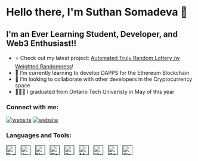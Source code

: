 # Hello there, I'm Suthan Somadeva 👋 

## I'm an Ever Learning Student, Developer, and Web3 Enthusiast!!

- ⭐ Check out my latest project: [Automated Truly Random Lottery /w Weighted Randomness](https://github.com/PeakyCryptos/Automated-Truly-Random-Lottery-Ethereum)!
- 📙 I’m currently learning to develop DAPPS for the Ethereum Blockchain
- 🤝 I’m looking to collaborate with other developers in the Cryptocurrency space
- 👨🏽‍🎓 I graduated from Ontario Tech Univeristy in May of this year 

### Connect with me:

[![website](./img/linkedin-light.svg)](https://linkedin.com/in/suthan-somadeva#gh-light-mode-only)
[![website](./img/linkedin-dark.svg)](https://linkedin.com/in/suthan-somadeva#gh-dark-mode-only)

### Languages and Tools:
[<img align="left" alt="Python" width="26px" src="https://cdn.jsdelivr.net/gh/devicons/devicon/icons/python/python-original.svg" style="padding-right:10px;" />]()

[<img align="left" alt="JavaScript" width="26px" src="https://cdn.jsdelivr.net/gh/devicons/devicon/icons/javascript/javascript-original.svg" style="padding-right:10px;" />]()

[<img align="left" alt="Node.js" width="26px" src="https://cdn.jsdelivr.net/gh/devicons/devicon/icons/nodejs/nodejs-original.svg" style="padding-right:10px;" />]()

[<img align="left" alt="GitHub" width="26px" src="https://cdn.jsdelivr.net/gh/devicons/devicon/icons/solidity/solidity-original.svg" style="padding-right:10px;" />]()


[<img align="left" alt="React" width="26px" src="https://cdn.jsdelivr.net/gh/devicons/devicon/icons/react/react-original.svg" style="padding-right:10px;" />]()

[<img align="left" alt="MySQL" width="26px" src="https://cdn.jsdelivr.net/gh/devicons/devicon/icons/mysql/mysql-original.svg" style="padding-right:10px;" />]()

[<img align="left" alt="Visual Studio Code" width="26px" src="https://cdn.jsdelivr.net/gh/devicons/devicon/icons/vscode/vscode-original.svg" style="padding-right:10px;" />]()


[<img align="left" alt="Git" width="26px" src="https://cdn.jsdelivr.net/gh/devicons/devicon/icons/git/git-original.svg" style="padding-right:10px;" />]()

[<img align="left" alt="GitHub" width="26px" src="https://user-images.githubusercontent.com/3369400/139447912-e0f43f33-6d9f-45f8-be46-2df5bbc91289.png" style="padding-right:10px;" />]()
